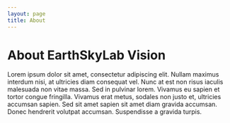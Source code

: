 ```yaml
---
layout: page
title: About
---
```


# About EarthSkyLab Vision

Lorem ipsum dolor sit amet, consectetur adipiscing elit. Nullam maximus interdum nisi, at ultricies diam consequat vel. Nunc at est non risus iaculis malesuada non vitae massa. Sed in pulvinar lorem. Vivamus eu sapien et tortor congue fringilla. Vivamus erat metus, sodales non justo et, ultricies accumsan sapien. Sed sit amet sapien sit amet diam gravida accumsan. Donec hendrerit volutpat accumsan. Suspendisse a gravida turpis.